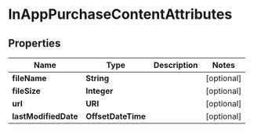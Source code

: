 

# InAppPurchaseContentAttributes


## Properties

| Name | Type | Description | Notes |
|------------ | ------------- | ------------- | -------------|
|**fileName** | **String** |  |  [optional] |
|**fileSize** | **Integer** |  |  [optional] |
|**url** | **URI** |  |  [optional] |
|**lastModifiedDate** | **OffsetDateTime** |  |  [optional] |




